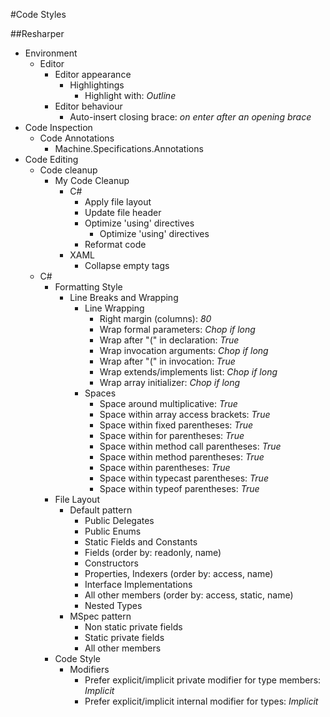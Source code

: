 #Code Styles

##Resharper

* Environment
    * Editor
        * Editor appearance
            * Highlightings
                - Highlight with: *Outline*
        * Editor behaviour
            - Auto-insert closing brace: *on enter after an opening brace*
* Code Inspection
    * Code Annotations
        - Machine.Specifications.Annotations
* Code Editing
    * Code cleanup
        * My Code Cleanup
            * C#
                - Apply file layout
                - Update file header
                * Optimize 'using' directives
                    - Optimize 'using' directives
                - Reformat code
            * XAML
                - Collapse empty tags
    * C#
        * Formatting Style
            * Line Breaks and Wrapping
                * Line Wrapping
                    - Right margin (columns): *80*
                    - Wrap formal parameters: *Chop if long*
                    - Wrap after "(" in declaration: *True*
                    - Wrap invocation arguments: *Chop if long*
                    - Wrap after "(" in invocation: *True*
                    - Wrap extends/implements list: *Chop if long*
                    - Wrap array initializer: *Chop if long*
                * Spaces
                    - Space around multiplicative: *True*
                    - Space within array access brackets: *True*
                    - Space within fixed parentheses: *True*
                    - Space within for parentheses: *True*
                    - Space within method call parentheses: *True*
                    - Space within method parentheses: *True*
                    - Space within parentheses: *True*
                    - Space within typecast parentheses: *True*
                    - Space within typeof parentheses: *True*
        * File Layout
            * Default pattern
                - Public Delegates
                - Public Enums
                - Static Fields and Constants
                - Fields (order by: readonly, name)
                - Constructors
                - Properties, Indexers (order by: access, name)
                - Interface Implementations
                - All other members (order by: access, static, name)
                - Nested Types
            * MSpec pattern
                - Non static private fields
                - Static private fields
                - All other members
        * Code Style
            * Modifiers
                - Prefer explicit/implicit private modifier for type members: *Implicit*
                - Prefer explicit/implicit internal modifier for types: *Implicit*
